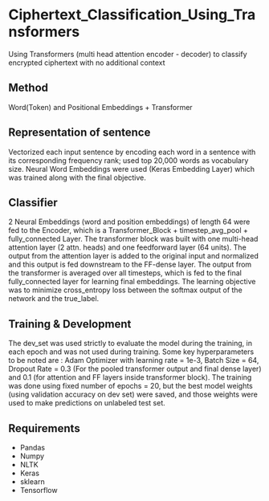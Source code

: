 # Ciphertext_Classification_Using_Transformers
Using Transformers (multi head attention encoder - decoder) to classify encrypted ciphertext with no additional context

## Method ##

Word(Token) and Positional Embeddings + Transformer

## Representation of sentence ##

Vectorized each input sentence by encoding each word in a sentence with its corresponding frequency rank; used top 20,000 words as vocabulary size. Neural Word Embeddings were used (Keras Embedding Layer) which was trained along with the final objective.

## Classifier ##

2 Neural Embeddings (word and position embeddings) of length 64 were fed to the Encoder, which is a Transformer_Block + timestep_avg_pool + fully_connected Layer. The transformer block was built with one multi-head attention layer (2 attn. heads) and one feedforward layer (64 units). The output from the attention layer is added to the original input and normalized and this output is fed downstream to the FF-dense layer. The output from the transformer is averaged over all timesteps, which is fed to the final fully_connected layer for learning final embeddings. The learning objective was to minimize cross_entropy loss between the softmax output of the network and the true_label.

## Training & Development ##

The dev_set was used strictly to evaluate the model during the training, in each epoch and was not used during training. Some key hyperparameters to be noted are : Adam Optimizer with learning rate = 1e-3, Batch Size = 64, Dropout Rate = 0.3 (For the pooled transformer output and final dense layer) and 0.1 (for attention and FF layers inside transformer block). The training was done using fixed number of epochs = 20, but the best model weights (using validation accuracy on dev set) were saved, and those weights were used to make predictions on unlabeled test set.

## Requirements ##

- Pandas
- Numpy
- NLTK
- Keras
- sklearn
- Tensorflow
